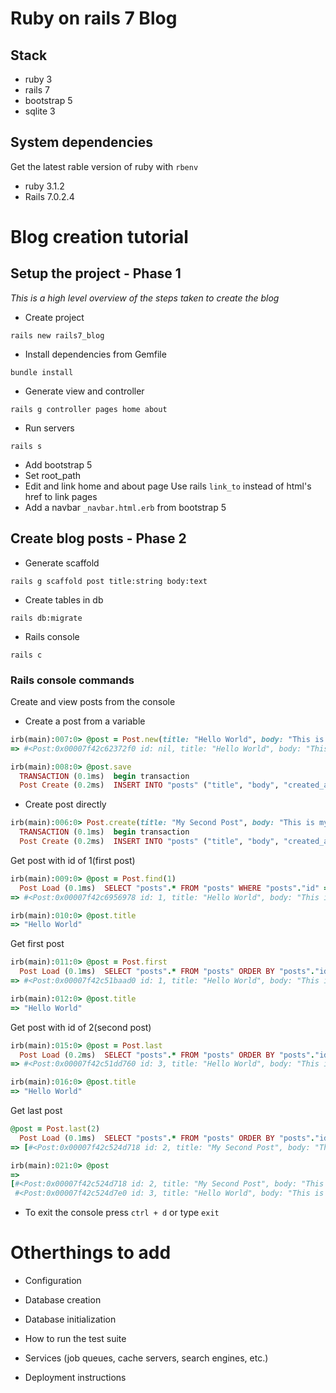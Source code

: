 # Ruby on rails 7 Blog
## Stack

* ruby 3
* rails 7
* bootstrap 5
* sqlite 3

## System dependencies
Get the latest rable version of ruby with `rbenv`
* ruby 3.1.2
* Rails 7.0.2.4

# Blog creation tutorial
## Setup the project - Phase 1
*This is a high level overview of the steps taken to create the blog*


* Create project
```
rails new rails7_blog
```

- Install dependencies from Gemfile

```
bundle install
```

- Generate view and controller

```
rails g controller pages home about
```

- Run servers

```
rails s
```

- Add bootstrap 5
- Set root_path
- Edit and link home and about page
  Use rails `link_to` instead of html's href to link pages
- Add a navbar `_navbar.html.erb` from bootstrap 5

## Create blog posts - Phase 2
- Generate scaffold
```
rails g scaffold post title:string body:text
```

- Create tables in db
```
rails db:migrate
```

- Rails console
```
rails c
```

### Rails console commands
Create and view posts from the console
* Create a post from a variable
```ruby
irb(main):007:0> @post = Post.new(title: "Hello World", body: "This is my first post")
=> #<Post:0x00007f42c62372f0 id: nil, title: "Hello World", body: "This is my first post", created_at: nil, updated_at: nil>

irb(main):008:0> @post.save
  TRANSACTION (0.1ms)  begin transaction
  Post Create (0.2ms)  INSERT INTO "posts" ("title", "body", "created_at", "updated_at") VALUES (?, ?, ?, ?)  [["title", "Hello World"], ["body", "This is my first post"], ["created_at", "2022-05-03 06:55:43.057983"], ["updated_at", "2022-05-03 06:55:43.057983"]]
```

* Create post directly
```ruby
irb(main):006:0> Post.create(title: "My Second Post", body: "This is my second post")
  TRANSACTION (0.1ms)  begin transaction
  Post Create (0.2ms)  INSERT INTO "posts" ("title", "body", "created_at", "updated_at") VALUES (?, ?, ?, ?)  [["title", "My Second Post"], ["body", "This is my second post"], ["created_at", "2022-05-03 06:53:24.317323"], ["updated_at", "2022-05-03 06:53:24.317323"]]
```

Get post with id of 1(first post)
```ruby
irb(main):009:0> @post = Post.find(1)
  Post Load (0.1ms)  SELECT "posts".* FROM "posts" WHERE "posts"."id" = ? LIMIT ?  [["id", 1], ["LIMIT", 1]]
=> #<Post:0x00007f42c6956978 id: 1, title: "Hello World", body: "This is my first post", created_at: Tue, 03 May 2022 06:51:56.111030000 UTC +00:00, updated_at: Tue, 03 May 2022 06:51:56.111030000 UTC +00:00>

irb(main):010:0> @post.title
=> "Hello World"
```

Get first post
```ruby
irb(main):011:0> @post = Post.first
  Post Load (0.1ms)  SELECT "posts".* FROM "posts" ORDER BY "posts"."id" ASC LIMIT ?  [["LIMIT", 1]]
=> #<Post:0x00007f42c51baad0 id: 1, title: "Hello World", body: "This is my first post", created_at: Tue, 03 May 2022 06:51:56.111030000 UTC +00:00, updated_at: Tue, 03 May 2022 06:51:56.111030000 UTC +00:00>

irb(main):012:0> @post.title
=> "Hello World"
```

Get post with id of 2(second post)
```ruby
irb(main):015:0> @post = Post.last
  Post Load (0.2ms)  SELECT "posts".* FROM "posts" ORDER BY "posts"."id" DESC LIMIT ?  [["LIMIT", 1]]
=> #<Post:0x00007f42c51dd760 id: 3, title: "Hello World", body: "This is my first post", created_at: Tue, 03 May 2022 06:55:43.057983000 UTC +00:00, updated_at: Tue, 03 May 2022 06:55:43.057983000 UTC +00:00>

irb(main):016:0> @post.title
=> "Hello World"
```

Get last post
```ruby
@post = Post.last(2)
  Post Load (0.1ms)  SELECT "posts".* FROM "posts" ORDER BY "posts"."id" DESC LIMIT ?  [["LIMIT", 2]]
=> [#<Post:0x00007f42c524d718 id: 2, title: "My Second Post", body: "This is my second post", created_at: Tue, 03 May 2022 06:53:24.317323000 UTC +00:00, updated_at: Tue, 03 May 2022 06:53:24.317323000 UTC +...

irb(main):021:0> @post
=>
[#<Post:0x00007f42c524d718 id: 2, title: "My Second Post", body: "This is my second post", created_at: Tue, 03 May 2022 06:53:24.317323000 UTC +00:00, updated_at: Tue, 03 May 2022 06:53:24.317323000 UTC +00:00>,
 #<Post:0x00007f42c524d7e0 id: 3, title: "Hello World", body: "This is my first post", created_at: Tue, 03 May 2022 06:55:43.057983000 UTC +00:00, updated_at: Tue, 03 May 2022 06:55:43.057983000 UTC +00:00>]

```

- To exit the console press `ctrl + d` or type `exit`


# Otherthings to add

* Configuration

* Database creation

* Database initialization

* How to run the test suite

* Services (job queues, cache servers, search engines, etc.)

* Deployment instructions